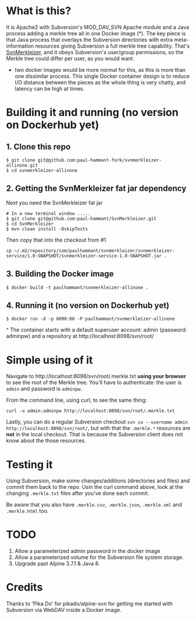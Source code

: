 # What is this?

It is Apache2 with Subversion's MOD_DAV_SVN Apache module and a Java process adding a merkle tree all in one Docker 
image (*). The key piece is that Java process that overlays the Subversion directories with extra meta-information 
resources giving Subversion a full merkle tree capability. That's [SvnMerkleizer](https://github.com/paul-hammant/SvnMerkleizer), 
and it obeys Subversion's user/group permissions, so the Merkle tree could differ per user, as you would want.

* two docker images would be more normal for this, as this is more than one dissimilar process. This single Docker 
container design is to reduce I/O distance between the pieces as the whole thing is very chatty, and latency can be 
high at times.

# Building it and running (no version on Dockerhub yet)

## 1. Clone this repo
  
```
$ git clone git@github.com:paul-hammant-fork/svnmerkleizer-allinone.git
$ cd svnmerkleizer-allinone
```

## 2. Getting the SvnMerkleizer fat jar dependency

Next you need the SvnMerkleizer fat jar

```
# In a new terminal window .....
$ git clone git@github.com:paul-hammant/SvnMerkleizer.git
$ cd SvnMerkleizer
$ mvn clean install -DskipTests  
```

Then copy that into the checkout from #1

```
cp ~/.m2/repository/com/paulhammant/svnmerkleizer/svnmerkleizer-service/1.0-SNAPSHOT/svnmerkleizer-service-1.0-SNAPSHOT.jar .
```

## 3. Building the Docker image

```
$ docker build -t paulhammant/svnmerkleizer-allinone .
```

## 4. Running it (no version on Dockerhub yet)

```
$ docker run -d -p 8098:80 -P paulhammant/svnmerkleizer-allinone
```

^ The container starts with a default superuser account: admin (password: adminpw) and a repository at http://localhost:8098/svn/root/

# Simple using of it

Navigate to http://localhost:8098/svn/root/.merkle.txt **using your browser** to see the root of the Merkle tree. You'll have to 
authenticate: the user is `admin` and password is `adminpw`. 

From the command line, using curl, to see the same thing:

```
curl -u admin:adminpw http://localhost:8098/svn/root/.merkle.txt

```

Lastly, you can do a regular Subversion checkout `svn co --username admin http://localhost:8098/svn/root/`, but with that the `.merkle.*` resources are **not** in the local checkout. That is because the Subversion client does not know about the those resources.


# Testing it

Using Subversion, make some changes/additions (directories and files) and commit them back to the repo. Usin the curl command above, look at the changing `.merkle.txt` files after you've done each commit.

Be aware that you also have `.merkle.csv`, `.merkle.json`, `.merkle.xml` and `.merkle.html` too.

# TODO

1. Allow a parameterized admin password in the docker image
2. Allow a parameterized volume for the Subversion file system storage.
3. Upgrade past Alpine 3.7.1 & Java 8.

# Credits

Thanks to 'Pika Do' for pikado/alpine-svn for getting me started with Subversion via WebDAV inside a Docker image.
